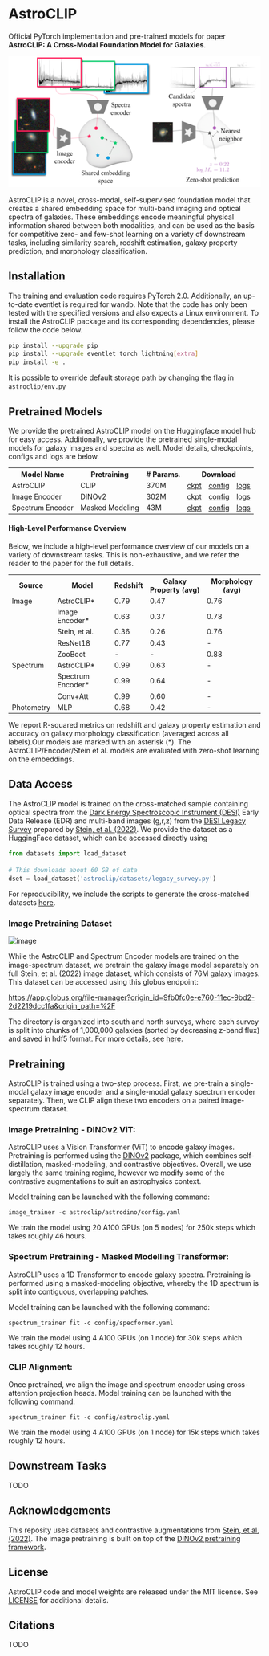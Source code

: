 # AstroCLIP

Official PyTorch implementation and pre-trained models for paper **AstroCLIP: A Cross-Modal Foundation Model for Galaxies**.

![image](assets/im_embedding.png)

AstroCLIP is a novel, cross-modal, self-supervised foundation model that creates a shared embedding space for multi-band imaging and optical spectra of galaxies. These embeddings encode meaningful physical information shared between both modalities, and can be used as the basis for competitive zero- and few-shot learning on a variety of downstream tasks, including similarity search, redshift estimation, galaxy property prediction, and morphology classification.

## Installation
The training and evaluation code requires PyTorch 2.0. Additionally, an up-to-date eventlet is required for wandb. Note that the code has only been tested with the specified versions and also expects a Linux environment. To install the AstroCLIP package and its corresponding dependencies, please follow the code below.

```bash
pip install --upgrade pip
pip install --upgrade eventlet torch lightning[extra]
pip install -e .
```
It is possible to override default storage path by changing the flag in `astroclip/env.py`

## Pretrained Models

We provide the pretrained AstroCLIP model on the Huggingface model hub for easy access. Additionally, we provide the pretrained single-modal models for galaxy images and spectra as well. Model details, checkpoints, configs and logs are below.  

<table>
  <tr>
    <th>Model Name</th>
    <th>Pretraining</th>
    <th># Params.</th>
    <th colspan="3">Download</th>
  </tr>
  <tr>
    <td>AstroCLIP</td>
    <td>CLIP</td>
    <td>370M</td>
    <td><a href="https://github.com/PolymathicAI/AstroCLIP/blob/main/configs/astroclip.yaml">ckpt</a></td>
    <td><a href="">config</a></td>
    <td><a href="https://example.com/link3">logs</a></td>
  </tr>
  <tr>
    <td>Image Encoder</td>
    <td>DINOv2</td>
    <td>302M</td>
    <td><a href="https://example.com/link1">ckpt</a></td>
    <td><a href="https://github.com/PolymathicAI/AstroCLIP/blob/main/astroclip/astrodino/config.yaml">config</a></td>
    <td><a href="https://example.com/link3">logs</a></td>
  </tr>
  <tr>
    <td>Spectrum Encoder</td>
    <td>Masked Modeling</td>
    <td>43M</td>
    <td><a href="https://example.com/link1">ckpt</a></td>
    <td><a href="https://github.com/PolymathicAI/AstroCLIP/blob/main/configs/specformer.yaml">config</a></td>
    <td><a href="https://example.com/link3">logs</a></td>
  </tr>
</table>

#### High-Level Performance Overview

Below, we include a high-level performance overview of our models on a variety of downstream tasks. This is non-exhaustive, and we refer the reader to the paper for the full details.

<table>
  <tr>
    <th>Source</th>
    <th>Model</th>
    <th>Redshift</th>
    <th>Galaxy Property (avg)</th>
    <th>Morphology (avg)</th>
  </tr>
  <tr>
    <td>Image</td>
    <td>AstroCLIP*</td>
    <td>0.79</td>
    <td>0.47</td>
    <td>0.76</td>
  </tr>
  <tr>
    <td></td>
    <td>Image Encoder*</td>
    <td>0.63</td>
    <td>0.37</td>
    <td>0.78</td>
  </tr>
  <tr>
    <td></td>
    <td>Stein, et al.</td>
    <td>0.36</td>
    <td>0.26</td>
    <td>0.76</td>
  </tr>
  <tr>
    <td></td>
    <td>ResNet18</td>
    <td>0.77</td>
    <td>0.43</td>
    <td>-</td>
  </tr>
  <tr>
    <td></td>
    <td>ZooBoot</td>
    <td>-</td>
    <td>-</td>
    <td>0.88</td>
  </tr>
  <tr>
    <td>Spectrum</td>
    <td>AstroCLIP*</td>
    <td>0.99</td>
    <td>0.63</td>
    <td>-</td>
  </tr>
  <tr>
    <td></td>
    <td>Spectrum Encoder*</td>
    <td>0.99</td>
    <td>0.64</td>
    <td>-</td>
  </tr>
  <tr>
    <td></td>
    <td>Conv+Att</td>
    <td>0.99</td>
    <td>0.60</td>
    <td>-</td>
  </tr>
  <tr>
    <td>Photometry</td>
    <td>MLP</td>
    <td>0.68</td>
    <td>0.42</td>
    <td>-</td>
  </tr>
  <tr>
</table>

We report R-squared metrics on redshift and galaxy property estimation and accuracy on galaxy morphology classification (averaged across all labels).Our models are marked with an asterisk (*). The AstroCLIP/Encoder/Stein et al. models are evaluated with zero-shot learning on the embeddings.

## Data Access

The AstroCLIP model is trained on the cross-matched sample containing optical spectra from the [Dark Energy Spectroscopic Instrument (DESI)](https://www.desi.lbl.gov/) Early Data Release (EDR) and multi-band images (g,r,z) from the [DESI Legacy Survey](https://www.legacysurvey.org/) prepared by [Stein, et al. (2022)](https://github.com/georgestein/ssl-legacysurvey/tree/main). We provide the dataset as a HuggingFace dataset, which can be accessed directly using

```python
from datasets import load_dataset

# This downloads about 60 GB of data
dset = load_dataset('astroclip/datasets/legacy_survey.py')
```

For reproducibility, we include the scripts to generate the cross-matched datasets [here]().

### Image Pretraining Dataset

![image](assets/decals.png)

While the AstroCLIP and Spectrum Encoder models are trained on the image-spectrum dataset, we pretrain the galaxy image model separately on full Stein, et al. (2022) image dataset, which consists of 76M galaxy images. This dataset can be accessed using this globus endpoint:

https://app.globus.org/file-manager?origin_id=9fb0fc0e-e760-11ec-9bd2-2d2219dcc1fa&origin_path=%2F

The directory is organized into south and north surveys, where each survey is split into chunks of 1,000,000 galaxies (sorted by decreasing z-band flux) and saved in hdf5 format. For more details, see [here](https://github.com/georgestein/ssl-legacysurvey/tree/main).


## Pretraining

AstroCLIP is trained using a two-step process. First, we pre-train a single-modal galaxy image encoder and a single-modal galaxy spectrum encoder separately. Then, we CLIP align these two encoders on a paired image-spectrum dataset.

### Image Pretraining - DINOv2 ViT:
AstroCLIP uses a Vision Transformer (ViT) to encode galaxy images. Pretraining is performed using the [DINOv2](https://github.com/facebookresearch/dinov2/) package, which combines self-distillation, masked-modeling, and contrastive objectives. Overall, we use largely the same training regime, however we modify some of the contrastive augmentations to suit an astrophysics context.

Model training can be launched with the following command:
```
image_trainer -c astroclip/astrodino/config.yaml
```
We train the model using 20 A100 GPUs (on 5 nodes) for 250k steps which takes roughly 46 hours. 

### Spectrum Pretraining - Masked Modelling Transformer:
AstroCLIP uses a 1D Transformer to encode galaxy spectra. Pretraining is performed using a masked-modeling objective, whereby the 1D spectrum is split into contiguous, overlapping patches. 

Model training can be launched with the following command:
```
spectrum_trainer fit -c config/specformer.yaml
```
We train the model using 4 A100 GPUs (on 1 node) for 30k steps which takes roughly 12 hours.

### CLIP Alignment:

Once pretrained, we align the image and spectrum encoder using cross-attention projection heads. Model training can be launched with the following command:
```
spectrum_trainer fit -c config/astroclip.yaml
```
We train the model using 4 A100 GPUs (on 1 node) for 15k steps which takes roughly 12 hours.

## Downstream Tasks

TODO

## Acknowledgements
This reposity uses datasets and contrastive augmentations from [Stein, et al. (2022)](https://github.com/georgestein/ssl-legacysurvey/tree/main). The image pretraining is built on top of the [DINOv2 pretraining framework](https://github.com/facebookresearch/dinov2/).

## License
AstroCLIP code and model weights are released under the MIT license. See [LICENSE](https://github.com/PolymathicAI/AstroCLIP/blob/main/LICENSE) for additional details.

## Citations
TODO